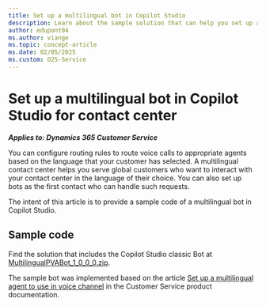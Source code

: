 ```yaml
---
title: Set up a multilingual bot in Copilot Studio
description: Learn about the sample solution that can help you set up a multilingual bot in Copilot Studio classic for your contact center.
author: edupont04
ms.author: viange
ms.topic: concept-article
ms.date: 02/05/2025
ms.custom: O25-Service
---
```


# Set up a multilingual bot in Copilot Studio for contact center  

***Applies to: Dynamics 365 Customer Service***

You can configure routing rules to route voice calls to appropriate agents based on the language that your customer has selected. A multilingual contact center helps you serve global customers who want to interact with your contact center in the language of their choice. You can also set up bots as the first contact who can handle such requests.  

The intent of this article is to provide a sample code of a multilingual bot in Copilot Studio.  

## Sample code

Find the solution that includes the Copilot Studio classic Bot at [MultilingualPVABot_1_0_0_0.zip](https://github.com/microsoft/Dynamics-365-FastTrack-Implementation-Assets/tree/master/Customer%20Service/ComponentLibrary/PVA/PVAMultilingual/sampleartifacts/MultilingualPVABot_1_0_0_0.zip).  

The sample bot was implemented based on the article [Set up a multilingual agent to use in voice channel](/dynamics365/customer-service/set-up-multilingual-pva-bot) in the Customer Service product documentation.
